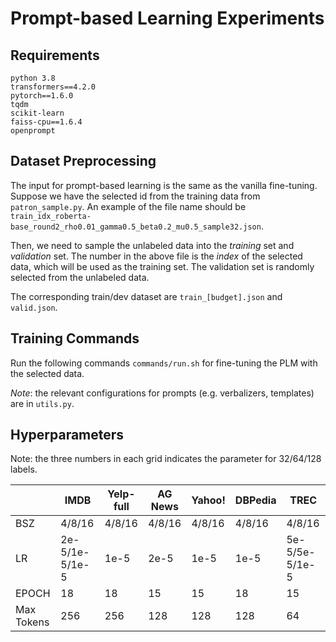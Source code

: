 # Prompt-based Learning Experiments
## Requirements
```
python 3.8
transformers==4.2.0
pytorch==1.6.0
tqdm
scikit-learn
faiss-cpu==1.6.4
openprompt
```

## Dataset Preprocessing
The input for prompt-based learning is the same as the vanilla fine-tuning. 
Suppose we have the selected id from the training data from `patron_sample.py`. An example of the file name should be `train_idx_roberta-base_round2_rho0.01_gamma0.5_beta0.2_mu0.5_sample32.json`. 

Then, we need to sample the unlabeled data into the *training* set and _validation_ set. 
The number in the above file is the *index* of the selected data, which will be used as the training set. 
The validation set is randomly selected from the unlabeled data.

The corresponding train/dev dataset are `train_[budget].json` and `valid.json`.


## Training Commands
Run the following commands `commands/run.sh` for fine-tuning the PLM with the selected data.

_Note_: the relevant configurations for prompts (e.g. verbalizers, templates) are in `utils.py`. 

## Hyperparameters
Note: the three numbers in each grid indicates the parameter for 32/64/128 labels.

|  | IMDB | Yelp-full | AG News | Yahoo! | DBPedia | TREC |
| ------ | ------ | ------ | ------ | ------ | ------  |------  |
| BSZ | 4/8/16 | 4/8/16  | 4/8/16  | 4/8/16  | 4/8/16  | 4/8/16  |
| LR | 2e-5/1e-5/1e-5 | 1e-5 | 2e-5 | 1e-5 | 1e-5 | 5e-5/5e-5/1e-5 
| EPOCH | 18 | 18 | 15 | 15 | 18 | 15 
| Max Tokens | 256 | 256 | 128 | 128 | 128 | 64